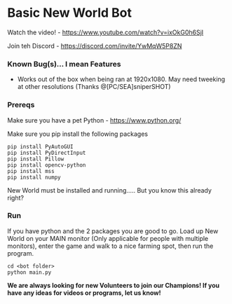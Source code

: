 # Basic New World Bot
Watch the video! - https://www.youtube.com/watch?v=ixOkG0h6SjI

Join teh Discord - https://discord.com/invite/YwMqW5P8ZN

### Known Bug(s)... I mean Features
- Works out of the box when being ran at 1920x1080. May need tweeking at other resolutions (Thanks @[PC/SEA]sniperSHOT)

### Prereqs
Make sure you have a pet Python - https://www.python.org/

Make sure you pip install the following packages
```
pip install PyAutoGUI
pip install PyDirectInput
pip install Pillow
pip install opencv-python
pip install mss
pip install numpy
```

New World must be installed and running..... But you know this already right?

### Run
If you have python and the 2 packages you are good to go. Load up New World on your MAIN monitor (Only applicable for people with multiple monitors), enter the game and walk to a nice farming spot, then run the program.
```
cd <bot folder>
python main.py
```
**We are always looking for new Volunteers to join our Champions!
If you have any ideas for videos or programs, let us know!**
